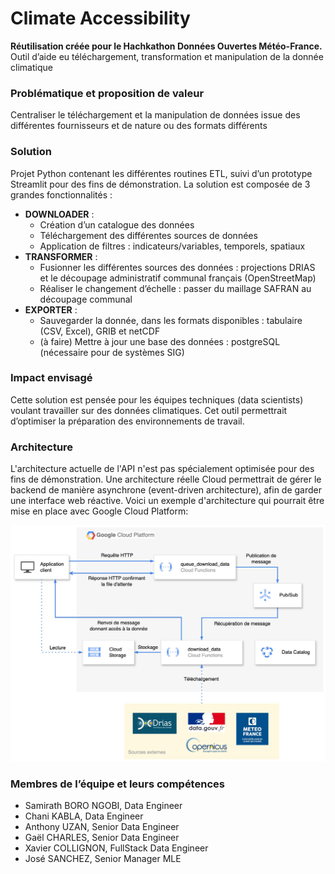 # Climate Accessibility
**Réutilisation créée pour le Hachkathon Données Ouvertes Météo-France.**
Outil d’aide eu téléchargement, transformation et manipulation de la donnée climatique
### Problématique et proposition de valeur
Centraliser le téléchargement et la manipulation de données issue des différentes fournisseurs et de nature ou des formats différents
### Solution
Projet Python contenant les différentes routines ETL, suivi d’un prototype Streamlit pour des fins de démonstration. La solution est composée de 3 grandes fonctionnalités :
- **DOWNLOADER** :
    - Création d’un catalogue des données
    - Téléchargement des différentes sources de données
    - Application de filtres : indicateurs/variables, temporels, spatiaux
- **TRANSFORMER** :
    - Fusionner les différentes sources des données : projections DRIAS et le découpage administratif communal français (OpenStreetMap)
    - Réaliser le changement d’échelle : passer du maillage SAFRAN au découpage communal
- **EXPORTER** :
    - Sauvegarder la donnée, dans les formats disponibles : tabulaire (CSV, Excel), GRIB et netCDF
    - (à faire) Mettre à jour une base des données : postgreSQL (nécessaire pour de systèmes SIG)
### Impact envisagé
Cette solution est pensée pour les équipes techniques (data scientists) voulant travailler sur des données climatiques. Cet outil permettrait d’optimiser la préparation des environnements de travail.

### Architecture
L'architecture actuelle de l'API n'est pas spécialement optimisée pour des fins de démonstration. Une architecture réelle Cloud permettrait de gérer le backend de manière asynchrone (event-driven architecture), afin de garder une interface web réactive. Voici un exemple d'architecture qui pourrait être mise en place avec Google Cloud Platform:

![Architecture](assets/Proposition%20archi%20Cloud.jpg)

### Membres de l’équipe et leurs compétences
- Samirath BORO NGOBI, Data Engineer
- Chani KABLA, Data Engineer
- Anthony UZAN, Senior Data Engineer
- Gaël CHARLES, Senior Data Engineer
- Xavier COLLIGNON, FullStack Data Engineer
- José SANCHEZ, Senior Manager MLE